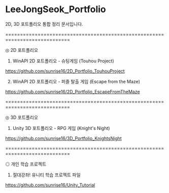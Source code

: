 # LeeJongSeok_Portfolio
2D, 3D 포트폴리오 통합 정리 문서입니다.


============================================================================


◎ 2D 포트폴리오

1) WinAPI 2D 포트폴리오 - 슈팅게임 (Touhou Project)

https://github.com/sunrise16/2D_Portfolio_TouhouProject

2) WinAPI 2D 포트폴리오 - 퍼즐 탈출 게임 (Escape from the Maze)

https://github.com/sunrise16/2D_Portfolio_EscapeFromTheMaze


============================================================================


◎ 3D 포트폴리오

1) Unity 3D 포트폴리오 - RPG 게임 (Knight's Night)

https://github.com/sunrise16/3D_Portfolio_KnightsNight


============================================================================


◎ 개인 학습 프로젝트

1) 절대강좌! 유니티 학습 프로젝트 파일

https://github.com/sunrise16/Unity_Tutorial
